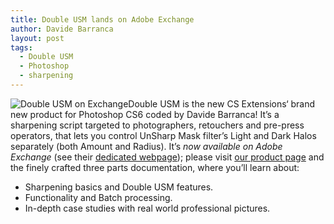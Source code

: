 ```yaml
---
title: Double USM lands on Adobe Exchange
author: Davide Barranca
layout: post
tags:
  - Double USM
  - Photoshop
  - sharpening
---
```


![Double USM on Exchange][a]Double USM is the new CS Extensions‘ brand new product for Photoshop CS6 coded by Davide Barranca! It’s a sharpening script targeted to photographers, retouchers and pre-press operators, that lets you control UnSharp Mask filter’s Light and Dark Halos separately (both Amount and Radius).
It’s *now available on Adobe Exchange* (see their [dedicated webpage][1]); please visit [our product page][2] and the finely crafted three parts documentation, where you’ll learn about:

- Sharpening basics and Double USM features.
- Functionality and Batch processing.
- In-depth case studies with real world professional pictures.

[a]: {{site.baseurl}}/news/images/DoubleUSM_Exchange.png
[1]: https://www.adobeexchange.com/store/products/717 "Double USM on Adobe Exchange"
[2]: {{site.baseurl}}/products/doubleusm/ "Double USM"
